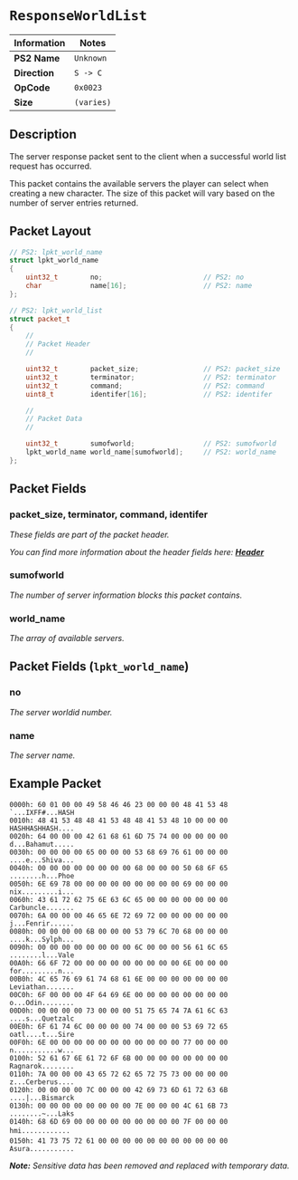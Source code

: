 # `ResponseWorldList`

| Information               | Notes |
|---                        |---    |
| **PS2 Name**              | `Unknown` |
| **Direction**             | `S -> C` |
| **OpCode**                | `0x0023` |
| **Size**                  | `(varies)` |

## Description

The server response packet sent to the client when a successful world list request has occurred.

This packet contains the available servers the player can select when creating a new character. The size of this packet will vary based on the number of server entries returned.

## Packet Layout

```cpp
// PS2: lpkt_world_name
struct lpkt_world_name
{
    uint32_t        no;                         // PS2: no
    char            name[16];                   // PS2: name
};

// PS2: lpkt_world_list
struct packet_t
{
    //
    // Packet Header
    //

    uint32_t        packet_size;                // PS2: packet_size
    uint32_t        terminator;                 // PS2: terminator
    uint32_t        command;                    // PS2: command
    uint8_t         identifer[16];              // PS2: identifer

    //
    // Packet Data
    //

    uint32_t        sumofworld;                 // PS2: sumofworld
    lpkt_world_name world_name[sumofworld];     // PS2: world_name
};
```

## Packet Fields

### packet_size, terminator, command, identifer

_These fields are part of the packet header._

_You can find more information about the header fields here: [**Header**](/packets/lobby/Header.md)_

### sumofworld

_The number of server information blocks this packet contains._

### world_name

_The array of available servers._

## Packet Fields (`lpkt_world_name`)

### no

_The server worldid number._

### name

_The server name._

## Example Packet

```
0000h: 60 01 00 00 49 58 46 46 23 00 00 00 48 41 53 48  `...IXFF#...HASH
0010h: 48 41 53 48 48 41 53 48 48 41 53 48 10 00 00 00  HASHHASHHASH....
0020h: 64 00 00 00 42 61 68 61 6D 75 74 00 00 00 00 00  d...Bahamut.....
0030h: 00 00 00 00 65 00 00 00 53 68 69 76 61 00 00 00  ....e...Shiva...
0040h: 00 00 00 00 00 00 00 00 68 00 00 00 50 68 6F 65  ........h...Phoe
0050h: 6E 69 78 00 00 00 00 00 00 00 00 00 69 00 00 00  nix.........i...
0060h: 43 61 72 62 75 6E 63 6C 65 00 00 00 00 00 00 00  Carbuncle.......
0070h: 6A 00 00 00 46 65 6E 72 69 72 00 00 00 00 00 00  j...Fenrir......
0080h: 00 00 00 00 6B 00 00 00 53 79 6C 70 68 00 00 00  ....k...Sylph...
0090h: 00 00 00 00 00 00 00 00 6C 00 00 00 56 61 6C 65  ........l...Vale
00A0h: 66 6F 72 00 00 00 00 00 00 00 00 00 6E 00 00 00  for.........n...
00B0h: 4C 65 76 69 61 74 68 61 6E 00 00 00 00 00 00 00  Leviathan.......
00C0h: 6F 00 00 00 4F 64 69 6E 00 00 00 00 00 00 00 00  o...Odin........
00D0h: 00 00 00 00 73 00 00 00 51 75 65 74 7A 61 6C 63  ....s...Quetzalc
00E0h: 6F 61 74 6C 00 00 00 00 74 00 00 00 53 69 72 65  oatl....t...Sire
00F0h: 6E 00 00 00 00 00 00 00 00 00 00 00 77 00 00 00  n...........w...
0100h: 52 61 67 6E 61 72 6F 6B 00 00 00 00 00 00 00 00  Ragnarok........
0110h: 7A 00 00 00 43 65 72 62 65 72 75 73 00 00 00 00  z...Cerberus....
0120h: 00 00 00 00 7C 00 00 00 42 69 73 6D 61 72 63 6B  ....|...Bismarck
0130h: 00 00 00 00 00 00 00 00 7E 00 00 00 4C 61 6B 73  ........~...Laks
0140h: 68 6D 69 00 00 00 00 00 00 00 00 00 7F 00 00 00  hmi............
0150h: 41 73 75 72 61 00 00 00 00 00 00 00 00 00 00 00  Asura...........
```

_**Note:** Sensitive data has been removed and replaced with temporary data._
